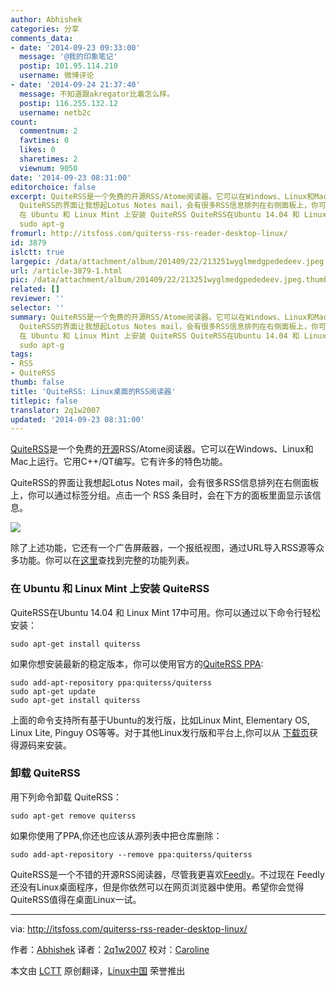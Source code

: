 ```yaml
---
author: Abhishek
categories: 分享
comments_data:
- date: '2014-09-23 09:33:00'
  message: '@我的印象笔记'
  postip: 101.95.114.210
  username: 微博评论
- date: '2014-09-24 21:37:40'
  message: 不知道跟akregator比着怎么样。
  postip: 116.255.132.12
  username: netb2c
count:
  commentnum: 2
  favtimes: 0
  likes: 0
  sharetimes: 2
  viewnum: 9050
date: '2014-09-23 08:31:00'
editorchoice: false
excerpt: QuiteRSS是一个免费的开源RSS/Atome阅读器。它可以在Windows、Linux和Mac上运行。它用C++/QT编写。它有许多的特色功能。
  QuiteRSS的界面让我想起Lotus Notes mail，会有很多RSS信息排列在右侧面板上，你可以通过标签分组。点击一个 RSS 条目时，会在下方的面板里面显示该信息。  除了上述功能，它还有一个广告屏蔽器，一个报纸视图，通过URL导入RSS源等众多功能。你可以在这里查找到完整的功能列表。
  在 Ubuntu 和 Linux Mint 上安装 QuiteRSS QuiteRSS在Ubuntu 14.04 和 Linux Mint 17中可用。你可以通过以下命令行轻松安装：
  sudo apt-g
fromurl: http://itsfoss.com/quiterss-rss-reader-desktop-linux/
id: 3879
islctt: true
largepic: /data/attachment/album/201409/22/213251wyglmedgpededeev.jpeg
url: /article-3879-1.html
pic: /data/attachment/album/201409/22/213251wyglmedgpededeev.jpeg.thumb.jpg
related: []
reviewer: ''
selector: ''
summary: QuiteRSS是一个免费的开源RSS/Atome阅读器。它可以在Windows、Linux和Mac上运行。它用C++/QT编写。它有许多的特色功能。
  QuiteRSS的界面让我想起Lotus Notes mail，会有很多RSS信息排列在右侧面板上，你可以通过标签分组。点击一个 RSS 条目时，会在下方的面板里面显示该信息。  除了上述功能，它还有一个广告屏蔽器，一个报纸视图，通过URL导入RSS源等众多功能。你可以在这里查找到完整的功能列表。
  在 Ubuntu 和 Linux Mint 上安装 QuiteRSS QuiteRSS在Ubuntu 14.04 和 Linux Mint 17中可用。你可以通过以下命令行轻松安装：
  sudo apt-g
tags:
- RSS
- QuiteRSS
thumb: false
title: 'QuiteRSS: Linux桌面的RSS阅读器'
titlepic: false
translator: 2q1w2007
updated: '2014-09-23 08:31:00'
---
```


[QuiteRSS](http://quiterss.org/)是一个免费的[开源](http://itsfoss.com/category/open-source-software/)RSS/Atome阅读器。它可以在Windows、Linux和Mac上运行。它用C++/QT编写。它有许多的特色功能。


QuiteRSS的界面让我想起Lotus Notes mail，会有很多RSS信息排列在右侧面板上，你可以通过标签分组。点击一个 RSS 条目时，会在下方的面板里面显示该信息。


![](/data/attachment/album/201409/22/213251wyglmedgpededeev.jpeg)


除了上述功能，它还有一个广告屏蔽器，一个报纸视图，通过URL导入RSS源等众多功能。你可以在[这里](http://quiterss.org/en/about)查找到完整的功能列表。


### 在 Ubuntu 和 Linux Mint 上安装 QuiteRSS


QuiteRSS在Ubuntu 14.04 和 Linux Mint 17中可用。你可以通过以下命令行轻松安装：



```
sudo apt-get install quiterss

```

如果你想安装最新的稳定版本，你可以使用官方的[QuiteRSS PPA](https://launchpad.net/%7Equiterss/+archive/ubuntu/quiterss/):



```
sudo add-apt-repository ppa:quiterss/quiterss
sudo apt-get update
sudo apt-get install quiterss

```

上面的命令支持所有基于Ubuntu的发行版，比如Linux Mint, Elementary OS, Linux Lite, Pinguy OS等等。对于其他Linux发行版和平台上,你可以从 [下载页](http://quiterss.org/en/download)获得源码来安装。


### 卸载 QuiteRSS


用下列命令卸载 QuiteRSS：



```
sudo apt-get remove quiterss

```

如果你使用了PPA,你还也应该从源列表中把仓库删除：



```
sudo add-apt-repository --remove ppa:quiterss/quiterss

```

QuiteRSS是一个不错的开源RSS阅读器，尽管我更喜欢[Feedly](http://feedly.com/)。不过现在 Feedly 还没有Linux桌面程序，但是你依然可以在网页浏览器中使用。希望你会觉得QuiteRSS值得在桌面Linux一试。




---


via: <http://itsfoss.com/quiterss-rss-reader-desktop-linux/>


作者：[Abhishek](http://itsfoss.com/author/Abhishek/) 译者：[2q1w2007](https://github.com/2q1w2007) 校对：[Caroline](https://github.com/carolinewuyan)


本文由 [LCTT](https://github.com/LCTT/TranslateProject) 原创翻译，[Linux中国](http://linux.cn/) 荣誉推出